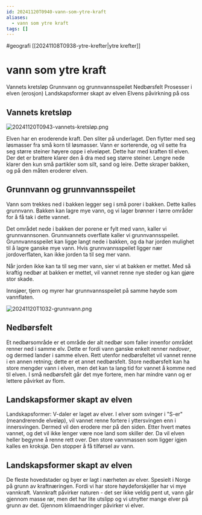```yaml
---
id: 20241120T0940-vann-som-ytre-kraft
aliases:
  - vann som ytre kraft
tags: []
---
```


#geografi [[20241108T0938-ytre-krefter|ytre krefter]]

# vann som ytre kraft

Vannets kretsløp
Grunnvann og grunnvannsspeilet
Nedbørsfelt
Prosesser i elven (erosjon)
Landskapsformer skapt av elven
Elvens påvirkning på oss

## Vannets kretsløp

![20241120T0943-vannets-kretsløp.png](Assets/20241120T0943-vannets-kretsløp.png)

Elven har en eroderende kraft. Den sliter på underlaget. Den flytter med seg løsmasser fra små korn til løsmasser. Vann er sorterende, og vil sette fra seg større steiner høyere oppe i elveløpet. Dette har med kraften til elven. Der det er brattere klarer den å dra med seg større steiner. Lengre nede klarer den kun små partikler som silt, sand og leire. Dette skraper bakken, og på den måten eroderer elven.

## Grunnvann og grunnvannsspeilet

Vann som trekkes ned i bakken legger seg i små porer i bakken. Dette kalles grunnvann. Bakken kan lagre mye vann, og vi lager brønner i tørre områder for å få tak i dette vannet.

Det området nede i bakken der porene er fylt med vann, kaller vi grunnvannsonen. Grunnvannets overflate kaller vi grunnvannsspeilet. Grunnvannsspeilet kan ligge langt nede i bakken, og da har jorden mulighet til å lagre ganske mye vann. Hvis grunnvannsspeilet ligger nær jordoverflaten, kan ikke jorden ta til seg mer vann.

Når jorden ikke kan ta til seg mer vann, sier vi at bakken er mettet. Med så kraftig nedbør at bakken er mettet, vil vannet renne nye steder og kan gjøre stor skade.

Innsjøer, tjern og myrer har grunnvannsspeilet på samme høyde som vannflaten.

![20241120T1032-grunnvann.png](Assets/20241120T1032-grunnvann.png)

## Nedbørsfelt

Et nedbørsområde er et område der alt nedbør som faller innenfor området renner ned i samme elv. Dette er fordi vann ganske enkelt renner _nedover_, og dermed lander i samme elven. Rett utenfor nedbørsfeltet vil vannet renne i en annen retning; dette er et annet nedbørsfelt. Store nedbørsfelt kan ha store mengder vann i elven, men det kan ta lang tid for vannet å komme ned til elven. I små nedbørsfelt går det mye fortere, men har mindre vann og er lettere påvirket av flom.

## Landskapsformer skapt av elven

Landskapsformer:
V-daler er laget av elver.
I elver som svinger i "S-er" (meandrerende elveløp), vil vannet renne fortere i yttersvingen enn i innersvingen. Dermed vil den erodere mer på den siden. Etter hvert møtes vannet, og det vil ikke lenger være noe land som skiller der. Da vil elven heller begynne å renne rett over. Den store vannmassen som ligger igjen kalles en kroksjø. Den stopper å få tilførsel av vann.

## Landskapsformer skapt av elven

De fleste hovedstader og byer er lagt i nærheten av elver. Spesielt i Norge på grunn av kraftnæringen. Fordi vi har store høydeforskjeller har vi mye vannkraft. Vannkraft påvirker naturen - det ser ikke veldig pent ut, vann går gjennom masse rør, men det har lite utslipp og vi utnytter mange elver på grunn av det. Gjennom klimaendringer påvirker vi elver.
